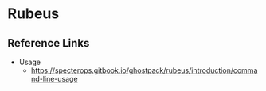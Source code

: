 # Rubeus

## Reference Links
- Usage
  - https://specterops.gitbook.io/ghostpack/rubeus/introduction/command-line-usage